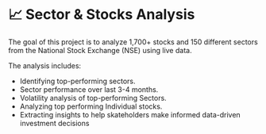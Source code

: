 # 📈 Sector & Stocks Analysis

The goal of this project is to analyze 1,700+ stocks and 150 different sectors from the National Stock Exchange (NSE) using live data.

The analysis includes:
- Identifying top-performing sectors.
- Sector performance over last 3-4 months.
- Volatility analysis of top-performing Sectors.
- Analyzing top performing Individual stocks.
- Extracting insights to help skateholders make informed data-driven investment decisions

